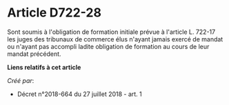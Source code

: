 # Article D722-28

Sont soumis à l'obligation de formation initiale prévue à l'article L. 722-17 les juges des tribunaux de commerce élus
n'ayant jamais exercé de mandat ou n'ayant pas accompli ladite obligation de formation au cours de leur mandat précédent.

**Liens relatifs à cet article**

_Créé par_:

  - Décret n°2018-664 du 27 juillet 2018 - art. 1
